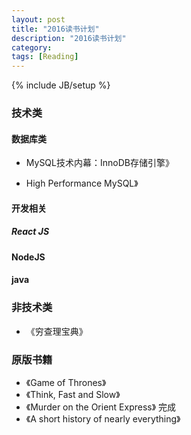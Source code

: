 ```yaml
---
layout: post
title: "2016读书计划"
description: "2016读书计划"
category:
tags: [Reading]
---
```

{% include JB/setup %}

### 技术类

#### 数据库类

- MySQL技术内幕：InnoDB存储引擎》

- High Performance MySQL》

#### 开发相关

##### React JS

#### NodeJS

#### java


### 非技术类

- 《穷查理宝典》

###  原版书籍
- 《Game of Thrones》
- 《Think, Fast and Slow》
- 《Murder on the Orient Express》 完成
- 《A short history of nearly everything》
